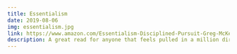 ```yaml
---
title: Essentialism
date: 2019-08-06
img: essentialism.jpg
link: https://www.amazon.com/Essentialism-Disciplined-Pursuit-Greg-McKeown/dp/0804137382/
description: A great read for anyone that feels pulled in a million directions. This book condences down techniques to get to the core of what it takes to live a simple life. It includes everything from way s to say no with dignity, to how to pioritize your most important tasks.
---
```

